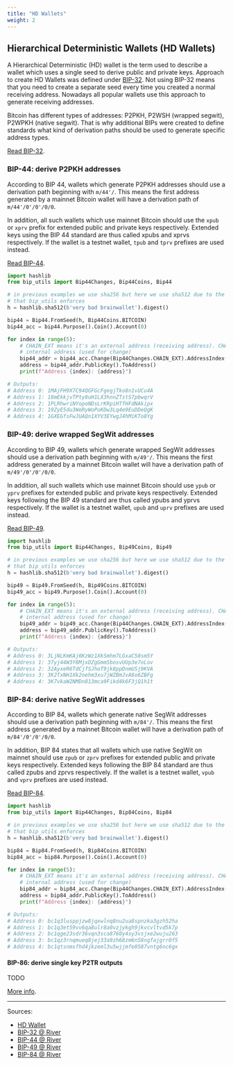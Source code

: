 ```yaml
---
title: "HD Wallets"
weight: 2
---
```


## Hierarchical Deterministic Wallets (HD Wallets)

A Hierarchical Deterministic (HD) wallet is the term used to describe a wallet which uses a single
seed to derive public and private keys. Approach to create HD Wallets was defined under [BIP-32](https://github.com/bitcoin/bips/blob/master/bip-0032.mediawiki). Not using BIP-32 means that you need to create a separate seed every 
time you created a normal receiving address. Nowadays all popular wallets use this approach to
generate receiving addresses.

Bitcoin has different types of addresses: P2PKH, P2WSH (wrapped segwit), P2WPKH (native segwit).
That is why additional BIPs were created to define standards what kind of derivation paths should
be used to generate specific address types.

[Read BIP-32](https://github.com/bitcoin/bips/blob/master/bip-0032.mediawiki).

### BIP-44: derive P2PKH addresses

According to BIP 44, wallets which generate P2PKH addresses should use a derivation path beginning
with `m/44'/`. This means the first address generated by a mainnet Bitcoin wallet will have a
derivation path of `m/44'/0'/0'/0/0`.

In addition, all such wallets which use mainnet Bitcoin should use the `xpub` or `xprv` prefix for
extended public and private keys respectively. Extended keys using the BIP 44 standard are thus
called xpubs and xprvs respectively. If the wallet is a testnet wallet, `tpub` and `tprv` prefixes
are used instead.

[Read BIP-44](https://github.com/bitcoin/bips/blob/master/bip-0044.mediawiki).

```py
import hashlib
from bip_utils import Bip44Changes, Bip44Coins, Bip44

# in previous examples we use sha256 but here we use sha512 due to the min seed length requirement
# that bip_utils enforces
h = hashlib.sha512(b'very bad brainwallet').digest()

bip44 = Bip44.FromSeed(h, Bip44Coins.BITCOIN)
bip44_acc = bip44.Purpose().Coin().Account(0)

for index in range(5):
    # CHAIN_EXT means it's an external address (receiving address). CHAIN_INT constant indicates an
    # internal address (used for change)
    bip44_addr = bip44_acc.Change(Bip44Changes.CHAIN_EXT).AddressIndex(index)
    address = bip44_addr.PublicKey().ToAddress()
    print(f"Address {index}: {address}")

# Outputs:
# Address 0: 1MAjFH9X7C94QGFGcFgegjTko8n1vUCu4A
# Address 1: 18mEkkjvTPty8uH1LX3hnnZTstS7pbwqrV
# Address 2: 1PLRhwriNYopoNDsLrKRpiHTfHFdNAkipx
# Address 3: 19ZyE5du3WeRyWoPuKDw3Lq4e9EuDDeQgK
# Address 4: 1GXEGfsFwJUAQn1XYV3EYwgJ4hMiKTo8Yg
```


### BIP-49: derive wrapped SegWit addresses

According to BIP 49, wallets which generate wrapped SegWit addresses should use a derivation path
beginning with `m/49'/`. This means the first address generated by a mainnet Bitcoin wallet will
have a derivation path of `m/49'/0'/0'/0/0`.

In addition, all such wallets which use mainnet Bitcoin should use `ypub` or `yprv` prefixes for
extended public and private keys respectively. Extended keys following the BIP 49 standard are thus
called ypubs and yprvs respectively. If the wallet is a testnet wallet, `upub` and `uprv` prefixes
are used instead.

[Read BIP-49](https://github.com/bitcoin/bips/blob/master/bip-0049.mediawiki).

```py
import hashlib
from bip_utils import Bip44Changes, Bip49Coins, Bip49

# in previous examples we use sha256 but here we use sha512 due to the min seed length requirement
# that bip_utils enforces
h = hashlib.sha512(b'very bad brainwallet').digest()

bip49 = Bip49.FromSeed(h, Bip49Coins.BITCOIN)
bip49_acc = bip49.Purpose().Coin().Account(0)

for index in range(5):
    # CHAIN_EXT means it's an external address (receiving address). CHAIN_INT constant indicates an
    # internal address (used for change)
    bip49_addr = bip49_acc.Change(Bip44Changes.CHAIN_EXT).AddressIndex(index)
    address = bip49_addr.PublicKey().ToAddress()
    print(f"Address {index}: {address}")

# Outputs:
# Address 0: 3LjNLKmKAj6KzWz1XkSmhm7LGxaC58sm5Y
# Address 1: 37yj44W3Y8MjxDZgGmm5bosvUUp3e7oLov
# Address 2: 32AyxeR6TdCjfSJhoT9jk8ppDnmUSj9KVA
# Address 3: 3K2TxNH1Xk2oehm3xu7jWZBmJvA6o6ZBFg
# Address 4: 3K7vkaW2NMDn813mca9Fikd4k6F3jQ1h1t
```


### BIP-84: derive native SegWit addresses

According to BIP 84, wallets which generate native SegWit addresses should use a derivation path
beginning with `m/84'/`. This means the first address generated by a mainnet Bitcoin wallet will
have a derivation path of `m/84'/0'/0'/0/0`.

In addition, BIP 84 states that all wallets which use native SegWit on mainnet should use `zpub` or
`zprv` prefixes for extended public and private keys respectively. Extended keys following the
BIP 84 standard are thus called zpubs and zprvs respectively. If the wallet is a testnet wallet,
`vpub` and `vprv` prefixes are used instead.

[Read BIP-84](https://github.com/bitcoin/bips/blob/master/bip-0084.mediawiki).

```py
import hashlib
from bip_utils import Bip44Changes, Bip84Coins, Bip84

# in previous examples we use sha256 but here we use sha512 due to the min seed length requirement
# that bip_utils enforces
h = hashlib.sha512(b'very bad brainwallet').digest()

bip84 = Bip84.FromSeed(h, Bip84Coins.BITCOIN)
bip84_acc = bip84.Purpose().Coin().Account(0)

for index in range(5):
    # CHAIN_EXT means it's an external address (receiving address). CHAIN_INT constant indicates an
    # internal address (used for change)
    bip84_addr = bip84_acc.Change(Bip44Changes.CHAIN_EXT).AddressIndex(index)
    address = bip84_addr.PublicKey().ToAddress()
    print(f"Address {index}: {address}")

# Outputs:
# Address 0: bc1q3lusppjzw8jqxwlnq8nu2ua8spnzka3gzh52ha
# Address 1: bc1q3et59vv6qa8ulr8a0vzjykgh9jkvcvltvd5k7p
# Address 2: bc1qge23sdr36vqn3sca8760y4sy3vsjxe2wuju263
# Address 3: bc1qz3rnqmueq8jej33a9zh68zm6n58ngfajgrr0f5
# Address 4: bc1qtsnmsfhd4jkzeml3u5wjjmfe0587vntg6nc6gx
```


#### BIP-86: derive single key P2TR outputs

TODO

[More info](https://github.com/bitcoin/bips/blob/master/bip-0086.mediawiki).


------

Sources:

- [HD Wallet](https://river.com/learn/terms/h/hd-wallet/)
- [BIP-32 @ River](https://river.com/learn/terms/b/bip-32/)
- [BIP-44 @ River](https://river.com/learn/terms/b/bip-44-derivation-paths-for-p2pkh/)
- [BIP-49 @ River](https://river.com/learn/terms/b/bip-49-derivation-paths-for-wrapped-segwit/)
- [BIP-84 @ River](https://river.com/learn/terms/b/bip-84-derivation-paths-for-native-segwit/)